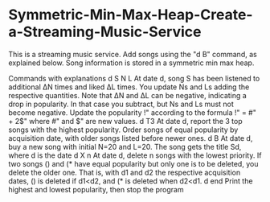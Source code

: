 # Symmetric-Min-Max-Heap-Create-a-Streaming-Music-Service

This is a streaming music service. Add songs using the "d B" command, as explained below. Song information is stored in a symmetric min max 
heap.

Commands with explanations
d S N L     At date d, song S has been listened to additional ΔN times and liked ΔL times. You update Ns and Ls adding the respective quantities. Note that ΔN and ΔL can be negative, indicating a drop in popularity. In that case you subtract, but Ns and Ls must not become negative. Update the popularity !" according to the formula !" = #" + 2$" where #" and $" are new values.
d T3        At date d, report the 3 top songs with the highest popularity. Order songs of equal popularity by acquisition date, with older songs listed before newer ones.
d B         At date d, buy a new song with initial N=20 and L=20. The song gets the title Sd, where d is the date
d X n       At date d, delete n songs with the lowest priority. If two songs () and (* have equal popularity but only one is to be deleted, you delete the older one. That is, with d1 and d2 the respective acquisition dates, () is deleted if d1<d2, and (* is deleted when d2<d1.
d end       Print the highest and lowest popularity, then stop the program
